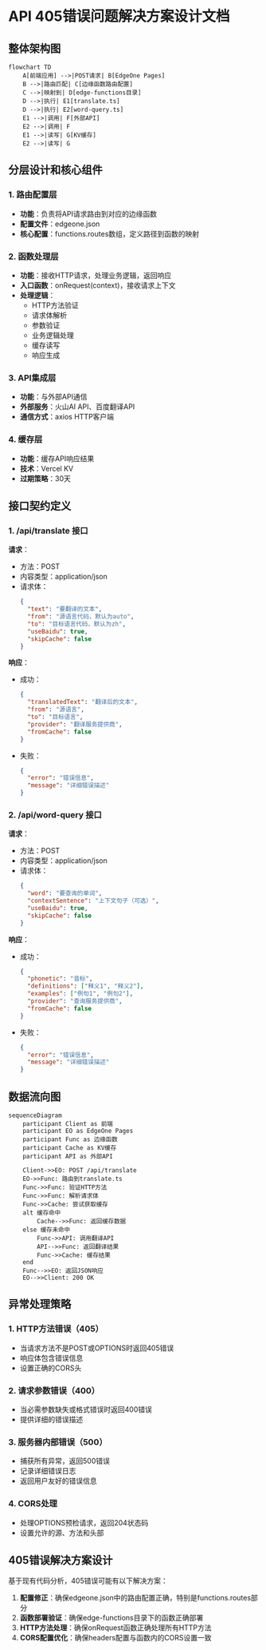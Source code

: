 # API 405错误问题解决方案设计文档

## 整体架构图

```mermaid
flowchart TD
    A[前端应用] -->|POST请求| B[EdgeOne Pages]
    B -->|路由匹配| C[边缘函数路由配置]
    C -->|映射到| D[edge-functions目录]
    D -->|执行| E1[translate.ts]
    D -->|执行| E2[word-query.ts]
    E1 -->|调用| F[外部API]
    E2 -->|调用| F
    E1 -->|读写| G[KV缓存]
    E2 -->|读写| G
```

## 分层设计和核心组件

### 1. 路由配置层
- **功能**：负责将API请求路由到对应的边缘函数
- **配置文件**：edgeone.json
- **核心配置**：functions.routes数组，定义路径到函数的映射

### 2. 函数处理层
- **功能**：接收HTTP请求，处理业务逻辑，返回响应
- **入口函数**：onRequest(context)，接收请求上下文
- **处理逻辑**：
  - HTTP方法验证
  - 请求体解析
  - 参数验证
  - 业务逻辑处理
  - 缓存读写
  - 响应生成

### 3. API集成层
- **功能**：与外部API通信
- **外部服务**：火山AI API、百度翻译API
- **通信方式**：axios HTTP客户端

### 4. 缓存层
- **功能**：缓存API响应结果
- **技术**：Vercel KV
- **过期策略**：30天

## 接口契约定义

### 1. /api/translate 接口

**请求**：
- 方法：POST
- 内容类型：application/json
- 请求体：
  ```json
  {
    "text": "要翻译的文本",
    "from": "源语言代码，默认为auto",
    "to": "目标语言代码，默认为zh",
    "useBaidu": true,
    "skipCache": false
  }
  ```

**响应**：
- 成功：
  ```json
  {
    "translatedText": "翻译后的文本",
    "from": "源语言",
    "to": "目标语言",
    "provider": "翻译服务提供商",
    "fromCache": false
  }
  ```
- 失败：
  ```json
  {
    "error": "错误信息",
    "message": "详细错误描述"
  }
  ```

### 2. /api/word-query 接口

**请求**：
- 方法：POST
- 内容类型：application/json
- 请求体：
  ```json
  {
    "word": "要查询的单词",
    "contextSentence": "上下文句子（可选）",
    "useBaidu": true,
    "skipCache": false
  }
  ```

**响应**：
- 成功：
  ```json
  {
    "phonetic": "音标",
    "definitions": ["释义1", "释义2"],
    "examples": ["例句1", "例句2"],
    "provider": "查询服务提供商",
    "fromCache": false
  }
  ```
- 失败：
  ```json
  {
    "error": "错误信息",
    "message": "详细错误描述"
  }
  ```

## 数据流向图

```mermaid
sequenceDiagram
    participant Client as 前端
    participant EO as EdgeOne Pages
    participant Func as 边缘函数
    participant Cache as KV缓存
    participant API as 外部API

    Client->>EO: POST /api/translate
    EO->>Func: 路由到translate.ts
    Func->>Func: 验证HTTP方法
    Func->>Func: 解析请求体
    Func->>Cache: 尝试获取缓存
    alt 缓存命中
        Cache-->>Func: 返回缓存数据
    else 缓存未命中
        Func->>API: 调用翻译API
        API-->>Func: 返回翻译结果
        Func->>Cache: 缓存结果
    end
    Func-->>EO: 返回JSON响应
    EO-->>Client: 200 OK
```

## 异常处理策略

### 1. HTTP方法错误（405）
- 当请求方法不是POST或OPTIONS时返回405错误
- 响应体包含错误信息
- 设置正确的CORS头

### 2. 请求参数错误（400）
- 当必需参数缺失或格式错误时返回400错误
- 提供详细的错误描述

### 3. 服务器内部错误（500）
- 捕获所有异常，返回500错误
- 记录详细错误日志
- 返回用户友好的错误信息

### 4. CORS处理
- 处理OPTIONS预检请求，返回204状态码
- 设置允许的源、方法和头部

## 405错误解决方案设计

基于现有代码分析，405错误可能有以下解决方案：

1. **配置修正**：确保edgeone.json中的路由配置正确，特别是functions.routes部分
2. **函数部署验证**：确保edge-functions目录下的函数正确部署
3. **HTTP方法处理**：确保onRequest函数正确处理所有HTTP方法
4. **CORS配置优化**：确保headers配置与函数内的CORS设置一致